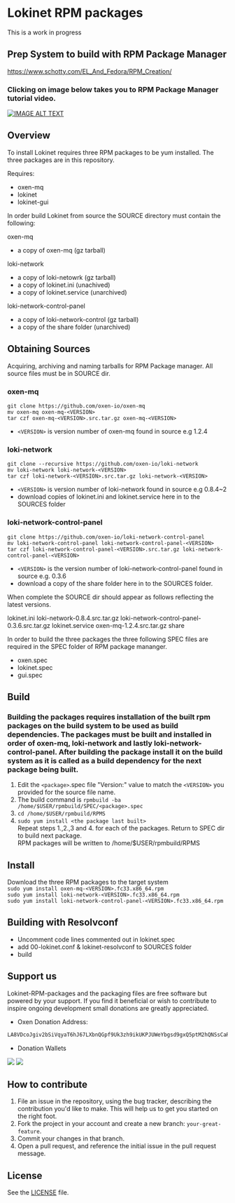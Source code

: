 # Lokinet RPM packages

This is a work in progress

## Prep System to build with RPM Package Manager

https://www.schotty.com/EL_And_Fedora/RPM_Creation/  

### Clicking on image below takes you to RPM Package Manager tutorial video.  

[![IMAGE ALT TEXT](http://img.youtube.com/vi/m-3tFdSI3IE/0.jpg)](http://www.youtube.com/watch?v=m-3tFdSI3IE "RPM")

## Overview

To install Lokinet requires three RPM packages to be yum installed. The three packages are in this repository.

Requires:
- oxen-mq
- lokinet
- lokinet-gui

In order build Lokinet from source the SOURCE directory must contain the following:

oxen-mq  
- a copy of oxen-mq (gz tarball)  

loki-network  
- a copy of loki-netowrk (gz tarball)  
- a copy of lokinet.ini (unachived)  
- a copy of lokinet.service (unarchived)  

loki-network-control-panel  
- a copy of loki-network-control (gz tarball)   
- a copy of the share folder (unarchived)    

## Obtaining Sources

Acquiring, archiving and naming tarballs for RPM Package manager. All source files must be in SOURCE dir.

### oxen-mq

`git clone https://github.com/oxen-io/oxen-mq`  
`mv oxen-mq oxen-mq-<VERSION>`   
`tar czf oxen-mq-<VERSION>.src.tar.gz oxen-mq-<VERSION>`  
- `<VERSION>` is version number of oxen-mq found in source e.g 1.2.4

### loki-network

`git clone --recursive https://github.com/oxen-io/loki-network`  
`mv loki-network loki-network-<VERSION>`  
`tar czf loki-network-<VERSION>.src.tar.gz loki-network-<VERSION>`  
- `<VERSION>` is version number of loki-network found in source e.g 0.8.4~2  
- download copies of lokinet.ini and lokinet.service here in to the SOURCES folder
  
### loki-network-control-panel

`git clone https://github.com/oxen-io/loki-network-control-panel`  
`mv loki-network-control-panel loki-network-control-panel-<VERSION>`  
`tar czf loki-network-control-panel-<VERSION>.src.tar.gz loki-network-control-panel-<VERSION>`  
- `<VERSION>` is the version number of loki-network-control-panel found in source e.g. 0.3.6  
- download a copy of the share folder here in to the SOURCES folder.

When complete the SOURCE dir should appear as follows reflecting the latest versions.  

lokinet.ini loki-network-0.8.4.src.tar.gz loki-network-control-panel-0.3.6.src.tar.gz lokinet.service oxen-mq-1.2.4.src.tar.gz share     

In order to build the three packages the three following SPEC files are required in the SPEC folder of RPM package mananger.  
- oxen.spec
- lokinet.spec
- gui.spec

## Build

### Building the packages requires installation of the built rpm packages on the build system to be used as build dependencies. The packages must be built and installed in order of oxen-mq, loki-network and lastly loki-network-control-panel. After building the package install it on the build system as it is called as a build dependency for the next package being built.   

1. Edit the `<package>`.spec file "Version:" value to match the `<VERSION>` you provided for the source file name.
2. The build command is `rpmbuild -ba /home/$USER/rpmbuild/SPEC/<package>.spec`
3. `cd /home/$USER/rpmbuild/RPMS`  
4. `sudo yum install <the package last built>`    
Repeat steps 1.,2.,3 and 4. for each of the packages. Return to SPEC dir to build next package.  
RPM packages will be written to /home/$USER/rpmbuild/RPMS

## Install

Download the three RPM packages to the target system  
`sudo yum install oxen-mq-<VERSION>.fc33.x86_64.rpm`  
`sudo yum install loki-network-<VERSION>.fc33.x86_64.rpm`  
`sudo yum install loki-network-control-panel-<VERSION>.fc33.x86_64.rpm`  

## Building with Resolvconf

 - Uncomment code lines commented out in lokinet.spec
 - add 00-lokinet.conf & lokinet-resolvconf to SOURCES folder
 - build  

## Support us

Lokinet-RPM-packages and the packaging files are free software but powered by your support. If you find it beneficial or wish to contribute to inspire ongoing development small donations are greatly appreciated.

- Oxen Donation Address:
```sh
LA8VDcoJgiv2bSiVqyaT6hJ67LXbnQGpf9Uk3zh9ikUKPJUWeYbgsd9gxQ5ptM2hQNSsCaRETQ3GM9FLDe7BGqcm4ve69bh
```
- Donation Wallets

![](https://i.imgur.com/HGVuijh.jpg)           ![](https://i.imgur.com/gIhGB1X.jpg)

## How to contribute

1. File an issue in the repository, using the bug tracker, describing the
   contribution you'd like to make. This will help us to get you started on the
   right foot.
2. Fork the project in your account and create a new branch:
   `your-great-feature`.
3. Commit your changes in that branch.
4. Open a pull request, and reference the initial issue in the pull request
   message.

## License
See the [LICENSE](./LICENSE) file.
